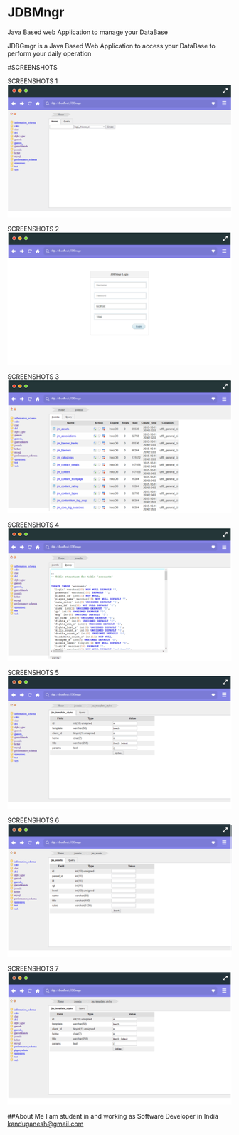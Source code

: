 # JDBMngr
Java Based web Application to manage your DataBase

JDBGmgr is a Java Based Web Application to access your DataBase to perform your daily operation

#SCREENSHOTS

SCREENSHOTS 1
![](https://raw.githubusercontent.com/GaneshKandu/JDBMngr/gh-pages/shreenshots/screenshot%20%281%29.png)

SCREENSHOTS 2
![](https://raw.githubusercontent.com/GaneshKandu/JDBMngr/gh-pages/shreenshots/screenshot%20%282%29.png)

SCREENSHOTS 3
![](https://raw.githubusercontent.com/GaneshKandu/JDBMngr/gh-pages/shreenshots/screenshot%20%283%29.png)

SCREENSHOTS 4
![](https://raw.githubusercontent.com/GaneshKandu/JDBMngr/gh-pages/shreenshots/screenshot%20%284%29.png)

SCREENSHOTS 5
![](https://raw.githubusercontent.com/GaneshKandu/JDBMngr/gh-pages/shreenshots/screenshot%20%285%29.png)

SCREENSHOTS 6
![](https://raw.githubusercontent.com/GaneshKandu/JDBMngr/gh-pages/shreenshots/screenshot%20%286%29.png)

SCREENSHOTS 7
![](https://raw.githubusercontent.com/GaneshKandu/JDBMngr/gh-pages/shreenshots/screenshot%20%287%29.png)

##About Me
I am student in and working as Software Developer in India<br/>
[kanduganesh@gmail.com](mailto:kanduganesh@gmail.com)
